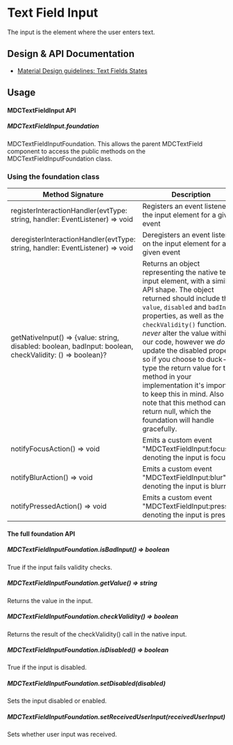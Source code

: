 <!--docs:
title: "Text Field Input"
layout: detail
section: components
excerpt: "The input is the element where the user enters text"
iconId: input
path: /catalog/input-controls/text-fields/input/
-->

# Text Field Input

The input is the element where the user enters text.

## Design & API Documentation

<ul class="icon-list">
  <li class="icon-list-item icon-list-item--spec">
    <a href="https://material.io/guidelines/components/text-fields.html#text-fields-states">Material Design guidelines: Text Fields States</a>
  </li>
</ul>


## Usage

#### MDCTextFieldInput API

##### MDCTextFieldInput.foundation

MDCTextFieldInputFoundation. This allows the parent MDCTextField component to access the public methods on the MDCTextFieldInputFoundation class.

### Using the foundation class


Method Signature | Description
--- | ---
registerInteractionHandler(evtType: string, handler: EventListener) => void | Registers an event listener on the input element for a given event
deregisterInteractionHandler(evtType: string, handler: EventListener) => void | Deregisters an event listener on the input element for a given event
getNativeInput() => {value: string, disabled: boolean, badInput: boolean, checkValidity: () => boolean}? | Returns an object representing the native text input element, with a similar API shape. The object returned should include the `value`, `disabled` and `badInput` properties, as well as the `checkValidity()` function. We _never_ alter the value within our code, however we _do_ update the disabled property, so if you choose to duck-type the return value for this method in your implementation it's important to keep this in mind. Also note that this method can return null, which the foundation will handle gracefully.
notifyFocusAction() => void | Emits a custom event "MDCTextFieldInput:focus" denoting the input is focused
notifyBlurAction() => void | Emits a custom event "MDCTextFieldInput:blur" denoting the input is blurred
notifyPressedAction() => void | Emits a custom event "MDCTextFieldInput:pressed" denoting the input is pressed

#### The full foundation API

##### MDCTextFieldInputFoundation.isBadInput() => boolean

True if the input fails validity checks.

##### MDCTextFieldInputFoundation.getValue() => string

Returns the value in the input.

##### MDCTextFieldInputFoundation.checkValidity() => boolean

Returns the result of the checkValidity() call in the native input.

##### MDCTextFieldInputFoundation.isDisabled() => boolean

True if the input is disabled.

##### MDCTextFieldInputFoundation.setDisabled(disabled)

Sets the input disabled or enabled.

##### MDCTextFieldInputFoundation.setReceivedUserInput(receivedUserInput)

Sets whether user input was received.
